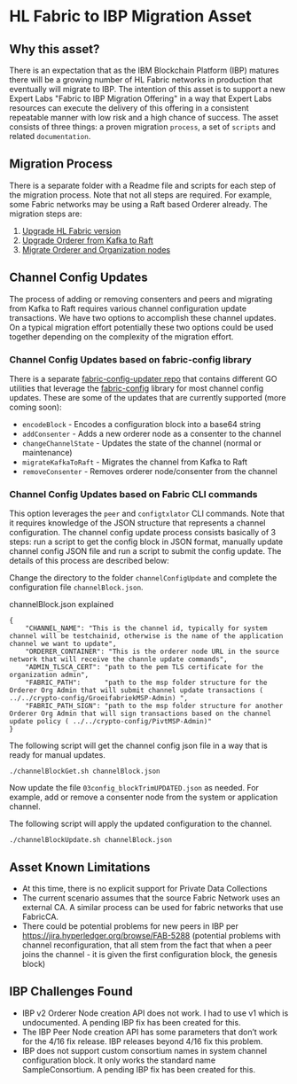 # HL Fabric to IBP Migration Asset

## Why this asset?

There is an expectation that as the IBM Blockchain Platform (IBP) matures there will be a growing number of HL Fabric networks in production that eventually will migrate to IBP. The intention of this asset is to support a new Expert Labs "Fabric to IBP Migration Offering" in a way that Expert Labs resources can execute the delivery of this offering in a consistent repeatable manner with low risk and a high chance of success. The asset consists of three things: a proven migration `process`, a set of `scripts` and related `documentation`.

## Migration Process

There is a separate folder with a Readme file and scripts for each step of the migration process. Note that not all steps are required. For example, some Fabric networks may be using a Raft based Orderer already. The migration steps are:

1. [Upgrade HL Fabric version](upgradeFabric/README.md)
2. [Upgrade Orderer from Kafka to Raft](upgradeOrderer/README.md)
3. [Migrate Orderer and Organization nodes](migrateOrganizations/README.md)


## Channel Config Updates

The process of adding or removing consenters and peers and migrating from Kafka to Raft requires various channel configuration update transactions. We have two options to accomplish these channel updates. On a typical migration effort potentially these two options could be used together depending on the complexity of the migration effort.

### Channel Config Updates based on fabric-config library

There is a separate [fabric-config-updater repo](https://github.ibm.com/BlockchainLabs/fabric-config-updater) that contains different GO utilities that leverage the [fabric-config](https://github.com/hyperledger/fabric-config) library for most channel config updates. These are some of the updates that are currently supported (more coming soon):

* `encodeBlock` - Encodes a configuration block into a base64 string
* `addConsenter` - Adds a new orderer node as a consenter to the channel
* `changeChannelState` - Updates the state of the channel (normal or maintenance)
* `migrateKafkaToRaft` - Migrates the channel from Kafka to Raft
* `removeConsenter` - Removes orderer node/consenter from the channel


### Channel Config Updates based on Fabric CLI commands

This option leverages the `peer` and `configtxlator` CLI commands. Note that it requires knowledge of the JSON structure that represents a channel configuration. The channel config update process consists basically of 3 steps: run a script to get the config block in JSON format, manually update channel config JSON file and run a script to submit the config update. The details of this process are described below: 

Change the directory to the folder `channelConfigUpdate` and complete the configuration file `channelBlock.json`. 

channelBlock.json explained
```
{
    "CHANNEL_NAME": "This is the channel id, typically for system channel will be testchainid, otherwise is the name of the application channel we want to update",
    "ORDERER_CONTAINER": "This is the orderer node URL in the source network that will receive the channle update commands",
    "ADMIN_TLSCA_CERT": "path to the pem TLS certificate for the organization admin",
    "FABRIC_PATH":      "path to the msp folder structure for the Orderer Org Admin that will submit channel update transactions ( ../../crypto-config/GroeifabriekMSP-Admin) ",
    "FABRIC_PATH_SIGN": "path to the msp folder structure for another Orderer Org Admin that will sign transactions based on the channel update policy ( ../../crypto-config/PivtMSP-Admin)"
}
```

 The following script will get the channel config json file in a way that is ready for manual updates.

```
./channelBlockGet.sh channelBlock.json
```

Now update the file `03config_blockTrimUPDATED.json` as needed. For example, add or remove a consenter node from the system or application channel. 

The following script will apply the updated configuration to the channel.

```
./channelBlockUpdate.sh channelBlock.json
```



## Asset Known Limitations

* At this time, there is no explicit support for Private Data Collections
* The current scenario assumes that the source Fabric Network uses an external CA. A similar process can be used for fabric networks that use FabricCA. 
* There could be potential problems for new peers in IBP per https://jira.hyperledger.org/browse/FAB-5288 (potential problems with channel reconfiguration, that all stem from the fact that when a peer joins the channel - it is given the first configuration block, the genesis block)

## IBP Challenges Found

* IBP v2 Orderer Node creation API does not work.  I had to use v1 which is undocumented. A pending IBP fix has been created for this.
* The IBP Peer Node creation API has some parameters that don’t work for the 4/16 fix release. IBP releases beyond 4/16 fix this problem.
* IBP does not support custom consortium names in system channel configuration block. It only works the standard name SampleConsortium. A pending IBP fix has been created for this. 


